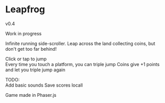 Leapfrog
=================

v0.4

Work in progress

Infinite running side-scroller.
Leap across the land collecting coins, but don't get too far behind!

Click or tap to jump  
Every time you touch a platform, you can triple jump
Coins give +1 points and let you triple jump again

TODO:  
Add basic sounds
Save scores locall

Game made in Phaser.js
